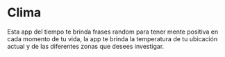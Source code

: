# Clima

Esta app del tiempo te brinda frases random para tener mente positiva en cada momento de tu vida, la app te brinda la temperatura de tu ubicación actual y de las diferentes zonas que desees investigar.
